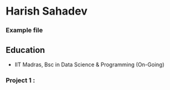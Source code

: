 # Harish Sahadev
### Example file

## Education

- IIT Madras, Bsc in Data Science & Programming (On-Going)

### Project 1 :
